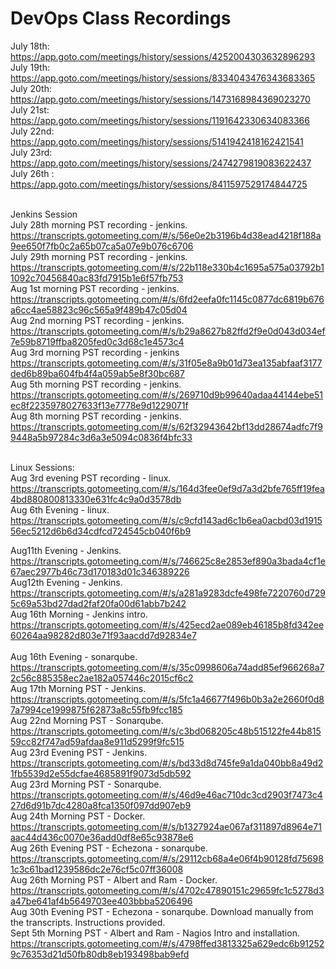 # DevOps Class Recordings

July 18th: https://app.goto.com/meetings/history/sessions/4252004303632896293<br>
July 19th: https://app.goto.com/meetings/history/sessions/8334043476343683365<br>
July 20th: https://app.goto.com/meetings/history/sessions/1473168984369023270<br>
July 21st: https://app.goto.com/meetings/history/sessions/1191642330634083366<br>
July 22nd: https://app.goto.com/meetings/history/sessions/5141942418162421541<br>
July 23rd: https://app.goto.com/meetings/history/sessions/2474279819083622437<br>
July 26th : https://app.goto.com/meetings/history/sessions/8411597529174844725<br><br>

Jenkins Session<br>
July 28th morning PST recording - jenkins.  https://transcripts.gotomeeting.com/#/s/56e0e2b3196b4d38ead4218f188a9ee650f7fb0c2a65b07ca5a07e9b076c6706<br>
July 29th morning PST recording - jenkins. https://transcripts.gotomeeting.com/#/s/22b118e330b4c1695a575a03792b11092c70456840ac83fd7915b1e6f57fb753<br>
Aug 1st morning PST recording - jenkins. https://transcripts.gotomeeting.com/#/s/6fd2eefa0fc1145c0877dc6819b676a6cc4ae58823c96c565a9f489b47c05d04<br>
Aug 2nd morning PST recording - jenkins. https://transcripts.gotomeeting.com/#/s/b29a8627b82ffd2f9e0d043d034ef7e59b8719ffba8205fed0c3d68c1e4573c4<br>
Aug 3rd morning PST recording - jenkins https://transcripts.gotomeeting.com/#/s/31f05e8a9b01d73ea135abfaaf3177ded6b89ba604fb4f4a059ab5e8f30bc687<br>
Aug 5th  morning PST recording - jenkins. https://transcripts.gotomeeting.com/#/s/269710d9b99640adaa44144ebe51ec8f2235978027633f13e7778e9d1229071f<br>
Aug 8th morning PST recording - jenkins. https://transcripts.gotomeeting.com/#/s/62f32943642bf13dd28674adfc7f99448a5b97284c3d6a3e5094c0836f4bfc33<br><br>

Linux Sessions:<br>
Aug 3rd evening PST recording - linux. https://transcripts.gotomeeting.com/#/s/164d3fee0ef9d7a3d2bfe765ff19fea4bd880800813330e631fc4c9a0d3578db<br>
Aug 6th Evening - linux. https://transcripts.gotomeeting.com/#/s/c9cfd143ad6c1b6ea0acbd03d191556ec5212d6b6d34cdfcd724545cb040f6b9<br>

Aug11th Evening - Jenkins. https://transcripts.gotomeeting.com/#/s/746625c8e2853ef890a3bada4cf1e67aec2977b46c73d170183d01c346389226<br>
Aug12th Evening - Jenkins. https://transcripts.gotomeeting.com/#/s/a281a9283dcfe498fe7220760d7295c69a53bd27dad2faf20fa00d61abb7b242<br>
Aug 16th Morning - Jenkins intro. https://transcripts.gotomeeting.com/#/s/425ecd2ae089eb46185b8fd342ee60264aa98282d803e71f93aacdd7d92834e7<br><br>
Aug 16th Evening - sonarqube. https://transcripts.gotomeeting.com/#/s/35c0998606a74add85ef966268a72c56c885358ec2ae182a057446c2015cf6c2<br>
Aug 17th Morning PST - Jenkins. https://transcripts.gotomeeting.com/#/s/5fc1a46677f496b0b3a2e2660f0d87a7994ce1999875f62873a8c55fb9fcc185<br>
Aug 22nd Morning PST - Sonarqube. https://transcripts.gotomeeting.com/#/s/c3bd068205c48b515122fe44b81559cc82f747ad59afdaa8e911d5299f9fc515<br>
Aug 23rd Evening PST - Jenkins. https://transcripts.gotomeeting.com/#/s/bd33d8d745fe9a1da040bb8a49d21fb5539d2e55dcfae4685891f9073d5db592 <br>
Aug 23rd Morning PST - Sonarqube. https://transcripts.gotomeeting.com/#/s/46d9e46ac710dc3cd2903f7473c427d6d91b7dc4280a8fca1350f097dd907eb9 <br>
Aug 24th Morning PST - Docker. https://transcripts.gotomeeting.com/#/s/b1327924ae067af311897d8964e71aac44d436c0070e36add0df8e65c93878e6<br>
Aug 26th Evening PST - Echezona - sonarqube. https://transcripts.gotomeeting.com/#/s/29112cb68a4e06f4b90128fd756981c3c61bad1239586dc2e76cf5c07ff36008<br>
Aug 26th Morning PST - Albert and Ram - Docker. https://transcripts.gotomeeting.com/#/s/4702c47890151c29659fc1c5278d3a47be641af4b5649703ee403bbba5206496 <br>
Aug 30th Evening PST - Echezona - sonarqube. Download manually from the transcripts. Instructions provided.  <br>
Sept 5th Morning PST - Albert and Ram - Nagios Intro and installation. https://transcripts.gotomeeting.com/#/s/4798ffed3813325a629edc6b912529c76353d21d50fb80db8eb193498bab9efd  <br>

